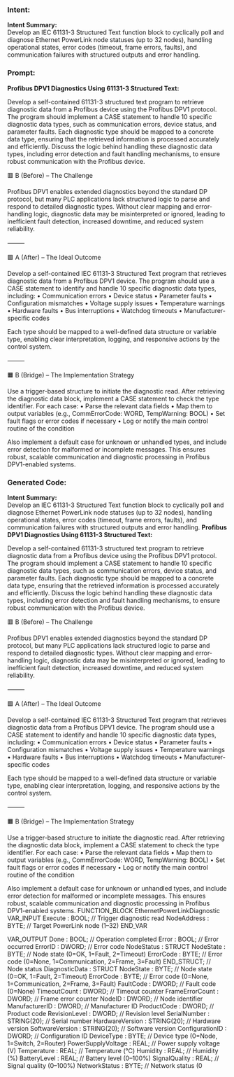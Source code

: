 ### Intent:
**Intent Summary:**  
Develop an IEC 61131-3 Structured Text function block to cyclically poll and diagnose Ethernet PowerLink node statuses (up to 32 nodes), handling operational states, error codes (timeout, frame errors, faults), and communication failures with structured outputs and error handling.

### Prompt:
**Profibus DPV1 Diagnostics Using 61131-3 Structured Text:**

Develop a self-contained 61131-3 structured text program to retrieve diagnostic data from a Profibus device using the Profibus DPV1 protocol. The program should implement a CASE statement to handle 10 specific diagnostic data types, such as communication errors, device status, and parameter faults. Each diagnostic type should be mapped to a concrete data type, ensuring that the retrieved information is processed accurately and efficiently. Discuss the logic behind handling these diagnostic data types, including error detection and fault handling mechanisms, to ensure robust communication with the Profibus device.

🟥 B (Before) – The Challenge

Profibus DPV1 enables extended diagnostics beyond the standard DP protocol, but many PLC applications lack structured logic to parse and respond to detailed diagnostic types. Without clear mapping and error-handling logic, diagnostic data may be misinterpreted or ignored, leading to inefficient fault detection, increased downtime, and reduced system reliability.

⸻

🟩 A (After) – The Ideal Outcome

Develop a self-contained IEC 61131-3 Structured Text program that retrieves diagnostic data from a Profibus DPV1 device. The program should use a CASE statement to identify and handle 10 specific diagnostic data types, including:
	•	Communication errors
	•	Device status
	•	Parameter faults
	•	Configuration mismatches
	•	Voltage supply issues
	•	Temperature warnings
	•	Hardware faults
	•	Bus interruptions
	•	Watchdog timeouts
	•	Manufacturer-specific codes

Each type should be mapped to a well-defined data structure or variable type, enabling clear interpretation, logging, and responsive actions by the control system.

⸻

🟧 B (Bridge) – The Implementation Strategy

Use a trigger-based structure to initiate the diagnostic read. After retrieving the diagnostic data block, implement a CASE statement to check the type identifier. For each case:
	•	Parse the relevant data fields
	•	Map them to output variables (e.g., CommErrorCode: WORD, TempWarning: BOOL)
	•	Set fault flags or error codes if necessary
	•	Log or notify the main control routine of the condition

Also implement a default case for unknown or unhandled types, and include error detection for malformed or incomplete messages. This ensures robust, scalable communication and diagnostic processing in Profibus DPV1-enabled systems.

### Generated Code:
**Intent Summary:**  
Develop an IEC 61131-3 Structured Text function block to cyclically poll and diagnose Ethernet PowerLink node statuses (up to 32 nodes), handling operational states, error codes (timeout, frame errors, faults), and communication failures with structured outputs and error handling.
**Profibus DPV1 Diagnostics Using 61131-3 Structured Text:**

Develop a self-contained 61131-3 structured text program to retrieve diagnostic data from a Profibus device using the Profibus DPV1 protocol. The program should implement a CASE statement to handle 10 specific diagnostic data types, such as communication errors, device status, and parameter faults. Each diagnostic type should be mapped to a concrete data type, ensuring that the retrieved information is processed accurately and efficiently. Discuss the logic behind handling these diagnostic data types, including error detection and fault handling mechanisms, to ensure robust communication with the Profibus device.

🟥 B (Before) – The Challenge

Profibus DPV1 enables extended diagnostics beyond the standard DP protocol, but many PLC applications lack structured logic to parse and respond to detailed diagnostic types. Without clear mapping and error-handling logic, diagnostic data may be misinterpreted or ignored, leading to inefficient fault detection, increased downtime, and reduced system reliability.

⸻

🟩 A (After) – The Ideal Outcome

Develop a self-contained IEC 61131-3 Structured Text program that retrieves diagnostic data from a Profibus DPV1 device. The program should use a CASE statement to identify and handle 10 specific diagnostic data types, including:
	•	Communication errors
	•	Device status
	•	Parameter faults
	•	Configuration mismatches
	•	Voltage supply issues
	•	Temperature warnings
	•	Hardware faults
	•	Bus interruptions
	•	Watchdog timeouts
	•	Manufacturer-specific codes

Each type should be mapped to a well-defined data structure or variable type, enabling clear interpretation, logging, and responsive actions by the control system.

⸻

🟧 B (Bridge) – The Implementation Strategy

Use a trigger-based structure to initiate the diagnostic read. After retrieving the diagnostic data block, implement a CASE statement to check the type identifier. For each case:
	•	Parse the relevant data fields
	•	Map them to output variables (e.g., CommErrorCode: WORD, TempWarning: BOOL)
	•	Set fault flags or error codes if necessary
	•	Log or notify the main control routine of the condition

Also implement a default case for unknown or unhandled types, and include error detection for malformed or incomplete messages. This ensures robust, scalable communication and diagnostic processing in Profibus DPV1-enabled systems.
FUNCTION_BLOCK EthernetPowerLinkDiagnostic
VAR_INPUT
    Execute : BOOL; // Trigger diagnostic read
    NodeAddress : BYTE; // Target PowerLink node (1–32)
END_VAR

VAR_OUTPUT
    Done : BOOL; // Operation completed
    Error : BOOL; // Error occurred
    ErrorID : DWORD; // Error code
    NodeStatus : STRUCT
        NodeState : BYTE; // Node state (0=OK, 1=Fault, 2=Timeout)
        ErrorCode : BYTE; // Error code (0=None, 1=Communication, 2=Frame, 3=Fault)
    END_STRUCT; // Node status
    DiagnosticData : STRUCT
        NodeState : BYTE; // Node state (0=OK, 1=Fault, 2=Timeout)
        ErrorCode : BYTE; // Error code (0=None, 1=Communication, 2=Frame, 3=Fault)
        FaultCode : DWORD; // Fault code (0=None)
        TimeoutCount : DWORD; // Timeout counter
        FrameErrorCount : DWORD; // Frame error counter
        NodeID : DWORD; // Node identifier
        ManufacturerID : DWORD; // Manufacturer ID
        ProductCode : DWORD; // Product code
        RevisionLevel : DWORD; // Revision level
        SerialNumber : STRING(20); // Serial number
        HardwareVersion : STRING(20); // Hardware version
        SoftwareVersion : STRING(20); // Software version
        ConfigurationID : DWORD; // Configuration ID
        DeviceType : BYTE; // Device type (0=Node, 1=Switch, 2=Router)
        PowerSupplyVoltage : REAL; // Power supply voltage (V)
        Temperature : REAL; // Temperature (°C)
        Humidity : REAL; // Humidity (%)
        BatteryLevel : REAL; // Battery level (0–100%)
        SignalQuality : REAL; // Signal quality (0–100%)
        NetworkStatus : BYTE; // Network status (0
